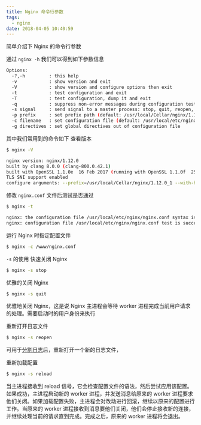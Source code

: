 ```yaml
---
title: Nginx 命令行参数
tags:
  - nginx
date: 2018-04-05 10:40:59
---
```



简单介绍下 Nginx 的命令行参数
<!-- more --><!-- toc -->
通过 `nginx -h` 我们可以得到如下参数信息
```bash
Options:
  -?,-h         : this help
  -v            : show version and exit
  -V            : show version and configure options then exit
  -t            : test configuration and exit
  -T            : test configuration, dump it and exit
  -q            : suppress non-error messages during configuration testing
  -s signal     : send signal to a master process: stop, quit, reopen, reload
  -p prefix     : set prefix path (default: /usr/local/Cellar/nginx/1.12.0_1/)
  -c filename   : set configuration file (default: /usr/local/etc/nginx/nginx.conf)
  -g directives : set global directives out of configuration file
```
其中我们常用到的命令如下
查看版本
```bash
$ nginx -V

nginx version: nginx/1.12.0
built by clang 8.0.0 (clang-800.0.42.1)
built with OpenSSL 1.1.0e  16 Feb 2017 (running with OpenSSL 1.1.0f  25 May 2017)
TLS SNI support enabled
configure arguments: --prefix=/usr/local/Cellar/nginx/1.12.0_1 --with-http_ssl_module --with-pcre --sbin-path=/usr/local/Cellar/nginx/1.12.0_1/bin/nginx --with-cc-opt='-I/usr/local/opt/pcre/include -I/usr/local/opt/openssl@1.1/include' --with-ld-opt='-L/usr/local/opt/pcre/lib -L/usr/local/opt/openssl@1.1/lib' --conf-path=/usr/local/etc/nginx/nginx.conf --pid-path=/usr/local/var/run/nginx.pid --lock-path=/usr/local/var/run/nginx.lock --http-client-body-temp-path=/usr/local/var/run/nginx/client_body_temp --http-proxy-temp-path=/usr/local/var/run/nginx/proxy_temp --http-fastcgi-temp-path=/usr/local/var/run/nginx/fastcgi_temp --http-uwsgi-temp-path=/usr/local/var/run/nginx/uwsgi_temp --http-scgi-temp-path=/usr/local/var/run/nginx/scgi_temp --http-log-path=/usr/local/var/log/nginx/access.log --error-log-path=/usr/local/var/log/nginx/error.log --with-http_gzip_static_module --with-http_v2_module
```
修改 `nginx.conf` 文件后测试是否通过
```bash
$ nginx -t

nginx: the configuration file /usr/local/etc/nginx/nginx.conf syntax is ok
nginx: configuration file /usr/local/etc/nginx/nginx.conf test is successful
```
运行 Nginx 时指定配置文件
```bash
$ nginx -c /www/nginx.conf
```
`-s` 的使用
快速关闭 Nginx
```bash
$ nginx -s stop
```
优雅的关闭 Nginx
```bash
$ nginx -s quit
```
优雅地关闭 Nginx，这是说 Nginx 主进程会等待 worker 进程完成当前用户请求的处理。需要启动时的用户身份来执行

重新打开日志文件
```bash
$ nginx -s reopen
```
可用于[分割日志](/2018/04/02/nginx-split-log/)后，重新打开一个新的日志文件，

重新加载配置
```bash
$ nginx -s reload
```
当主进程接收到 reload 信号，它会检查配置文件的语法，然后尝试应用该配置。如果成功，主进程启动新的 worker 进程，并发送消息给原来的 worker 进程要求他们关闭。如果加载配置失败，主进程会对改动进行回滚，继续以原来的配置进行工作。当原来的 worker 进程接收到消息要他们关闭，他们会停止接收新的连接，并继续处理当前的请求直到完成。完成之后，原来的 worker 进程将会退出。

